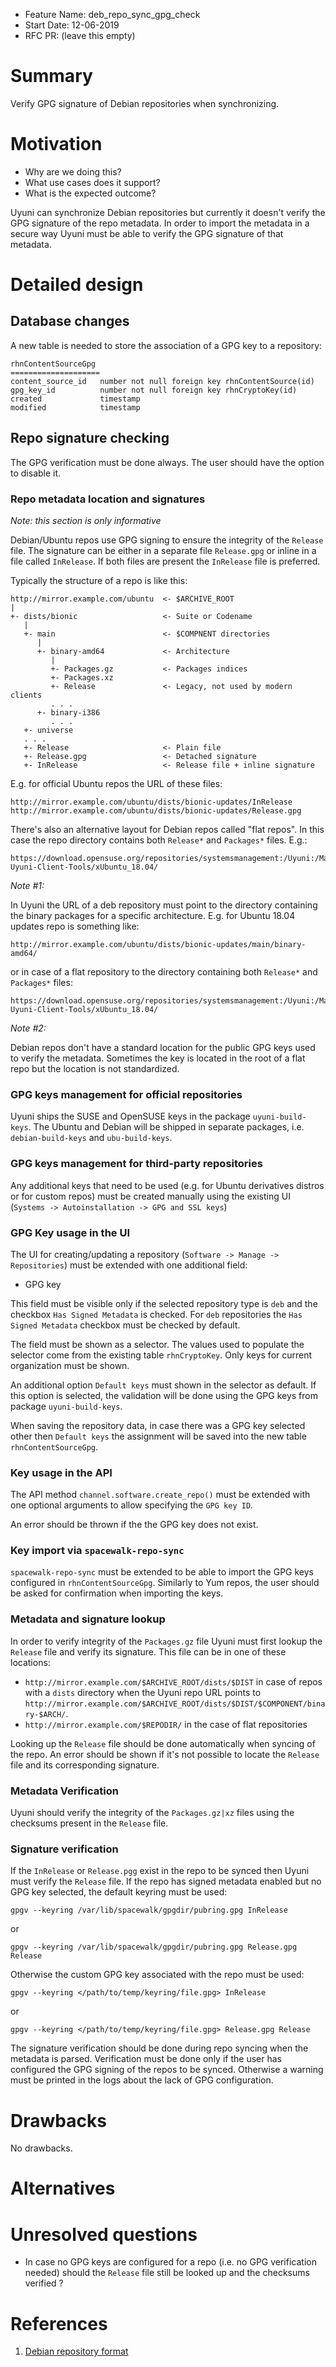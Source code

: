 - Feature Name: deb_repo_sync_gpg_check
- Start Date: 12-06-2019
- RFC PR: (leave this empty)

# Summary

Verify GPG signature of Debian repositories when synchronizing.

# Motivation

- Why are we doing this?
- What use cases does it support?
- What is the expected outcome?

Uyuni can synchronize Debian repositories but currently it doesn't verify the GPG signature of the repo metadata.
In order to import the metadata in a secure way Uyuni must be able to verify the GPG signature of that metadata.

# Detailed design

## Database changes

A new table is needed to store the association of a GPG key to a repository:
```
rhnContentSourceGpg
====================
content_source_id   number not null foreign key rhnContentSource(id)
gpg_key_id          number not null foreign key rhnCryptoKey(id)
created             timestamp
modified            timestamp

```

## Repo signature checking

The GPG verification must be done always. The user should have the option to disable it.

### Repo metadata location and signatures

_Note: this section is only informative_

Debian/Ubuntu repos use GPG signing to ensure the integrity of the `Release` file. The signature can be either in a separate file `Release.gpg` or inline in a file called `InRelease`. If both files are present the `InRelease` file is preferred.

Typically the structure of a repo is like this:
```
http://mirror.example.com/ubuntu  <- $ARCHIVE_ROOT
|
+- dists/bionic                   <- Suite or Codename
   |
   +- main                        <- $COMPNENT directories
      |
      +- binary-amd64             <- Architecture
         |
         +- Packages.gz           <- Packages indices
         +- Packages.xz
         +- Release               <- Legacy, not used by modern clients
         . . .
      +- binary-i386
         . . .
   +- universe
   . . .
   +- Release                     <- Plain file
   +- Release.gpg                 <- Detached signature
   +- InRelease                   <- Release file + inline signature

```

E.g. for official Ubuntu repos the URL of these files:
```
http://mirror.example.com/ubuntu/dists/bionic-updates/InRelease
http://mirror.example.com/ubuntu/dists/bionic-updates/Release.gpg
```

There's also an alternative layout for Debian repos called "flat repos". In this case the repo directory contains both `Release*` and `Packages*` files. E.g.:
```
https://download.opensuse.org/repositories/systemsmanagement:/Uyuni:/Master:/Ubuntu1804-Uyuni-Client-Tools/xUbuntu_18.04/
```

_Note #1:_

In Uyuni the URL of a deb repository must point to the directory containing the binary packages for a specific architecture. E.g. for Ubuntu 18.04 updates repo is something like:
```
http://mirror.example.com/ubuntu/dists/bionic-updates/main/binary-amd64/
```
or in case of a flat repository to the directory containing both `Release*` and `Packages*` files:
```
https://download.opensuse.org/repositories/systemsmanagement:/Uyuni:/Master:/Ubuntu1804-Uyuni-Client-Tools/xUbuntu_18.04/
```

_Note #2:_

Debian repos don't have a standard location for the public GPG keys used to verify the metadata. Sometimes the key is located in the root of a flat repo but the location is not standardized.

### GPG keys management for official repositories

Uyuni ships the SUSE and OpenSUSE keys in the package `uyuni-build-keys`. The Ubuntu and Debian will be shipped in separate packages, i.e. `debian-build-keys` and `ubu-build-keys`.

### GPG keys management for third-party repositories

Any additional keys that need to be used (e.g. for Ubuntu derivatives distros or for custom repos) must be created manually using the existing UI (`Systems -> Autoinstallation -> GPG and SSL keys`)

### GPG Key usage in the UI

The UI for creating/updating a repository (`Software -> Manage -> Repositories`) must be extended with one additional field:
- GPG key

This field must be visible only if the selected repository type is `deb` and the checkbox `Has Signed Metadata` is checked. For `deb` repositories the `Has Signed Metadata` checkbox must be checked by default.

The field must be shown as a selector. The values used to populate the selector come from the existing table `rhnCryptoKey`. Only keys for current organization must be shown.

An additional option `Default keys` must shown in the selector as default. If this option is selected, the validation will be done using the GPG keys from package `uyuni-build-keys`.

When saving the repository data, in case there was a GPG key selected other then `Default keys` the assignment will be saved into the new table `rhnContentSourceGpg`.

### Key usage in the API

The API method `channel.software.create_repo()` must be extended with one optional arguments to allow specifying the `GPG key ID`.

An error should be thrown if the the GPG key does not exist.

### Key import via `spacewalk-repo-sync`

`spacewalk-repo-sync` must be extended to be able to import the GPG keys configured in `rhnContentSourceGpg`. Similarly to Yum repos, the user should be asked for confirmation when importing the keys.

### Metadata and signature lookup

In order to verify integrity of the `Packages.gz` file Uyuni must first lookup the `Release` file and verify its signature. This file can be in one of these locations:
- `http://mirror.example.com/$ARCHIVE_ROOT/dists/$DIST` in case of repos with a `dists` directory when the Uyuni repo URL points to `http://mirror.example.com/$ARCHIVE_ROOT/dists/$DIST/$COMPONENT/binary-$ARCH/`.
- `http://mirror.example.com/$REPODIR/` in the case of flat repositories

Looking up the `Release` file should be done automatically when syncing of the repo. An error should be shown if it's not possible to locate the `Release` file and its corresponding signature.

### Metadata Verification

Uyuni should verify the integrity of the `Packages.gz|xz` files using the checksums present in the `Release` file.

### Signature verification

If the `InRelease` or `Release.pgg` exist in the repo to be synced then Uyuni must verify the `Release` file. If the repo has signed metadata enabled but no GPG key selected, the default keyring must be used:
```
gpgv --keyring /var/lib/spacewalk/gpgdir/pubring.gpg InRelease
```
or
```
gpgv --keyring /var/lib/spacewalk/gpgdir/pubring.gpg Release.gpg Release
```

Otherwise the custom GPG key associated with the repo must be used:
```
gpgv --keyring </path/to/temp/keyring/file.gpg> InRelease
```
or
```
gpgv --keyring </path/to/temp/keyring/file.gpg> Release.gpg Release
```

The signature verification should be done during repo syncing when the metadata is parsed.
Verification must be done only if the user has configured the GPG signing of the repos to be synced. Otherwise a warning must be printed in the logs about the lack of GPG configuration.


# Drawbacks
[drawbacks]: #drawbacks

No drawbacks.

# Alternatives
[alternatives]: #alternatives


# Unresolved questions
[unresolved]: #unresolved-questions

- In case no GPG keys are configured for a repo (i.e. no GPG verification needed) should the `Release` file still be looked up and the checksums verified ?

# References

1. [Debian repository format](https://wiki.debian.org/DebianRepository/Format)
